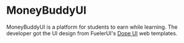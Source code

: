 # MoneyBuddyUI
MoneyBuddyUI is a platform for students to earn while learning.
The developer got the UI design from FuelerUI's [Dope UI](https://dopeui.co/) web templates.
